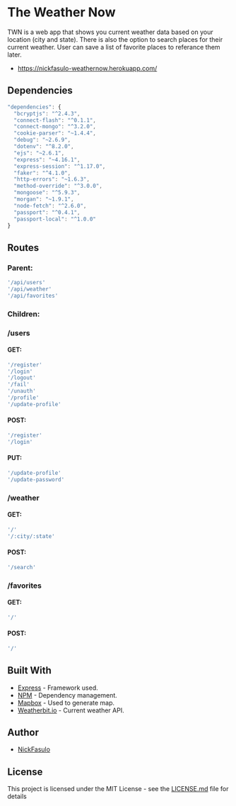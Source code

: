 # The Weather Now

TWN is a web app that shows you current weather data based on your location (city and state). There is also the option to search places for their current weather. User can save a list of favorite places to referance them later.
* https://nickfasulo-weathernow.herokuapp.com/

## Dependencies

```javascript
"dependencies": {
  "bcryptjs": "^2.4.3",
  "connect-flash": "^0.1.1",
  "connect-mongo": "^3.2.0",
  "cookie-parser": "~1.4.4",
  "debug": "~2.6.9",
  "dotenv": "^8.2.0",
  "ejs": "~2.6.1",
  "express": "~4.16.1",
  "express-session": "^1.17.0",
  "faker": "^4.1.0",
  "http-errors": "~1.6.3",
  "method-override": "^3.0.0",
  "mongoose": "^5.9.3",
  "morgan": "~1.9.1",
  "node-fetch": "^2.6.0",
  "passport": "^0.4.1",
  "passport-local": "^1.0.0"
}
```

## Routes

### Parent:

```javascript
'/api/users'
'/api/weather'
'/api/favorites'
```

### Children:

### /users

#### GET:

```javascript
'/register'
'/login'
'/logout'
'/fail'
'/unauth'
'/profile'
'/update-profile'
```

#### POST:

```javascript
'/register'
'/login'
```

#### PUT:

```javascript
'/update-profile'
'/update-password'
```

### /weather

#### GET:

```javascript
'/'
'/:city/:state'
```

#### POST:

```javascript
'/search'
```

### /favorites

#### GET:

```javascript
'/'
```

#### POST:

```javascript
'/'
```

## Built With

* [Express](https://expressjs.com/) - Framework used.
* [NPM](https://www.npmjs.com/) - Dependency management.
* [Mapbox](https://docs.mapbox.com/mapbox-gl-js/api/) - Used to generate map.
* [Weatherbit.io](https://www.weatherbit.io/api/weather-current) - Current weather API.

## Author

* [NickFasulo](https://github.com/NickFasulo)

## License

This project is licensed under the MIT License - see the [LICENSE.md](LICENSE.md) file for details
